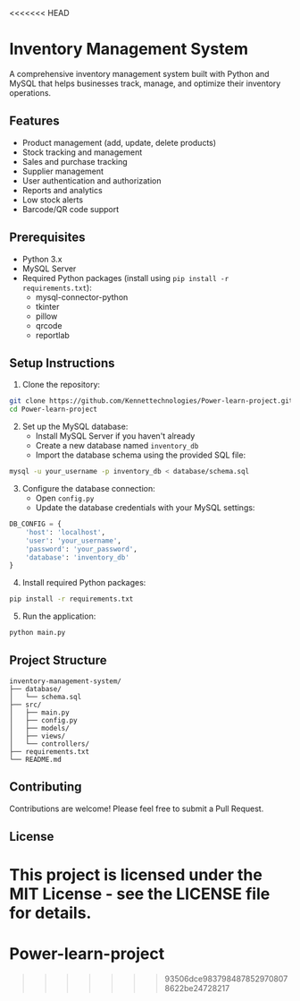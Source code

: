 <<<<<<< HEAD
# Inventory Management System

A comprehensive inventory management system built with Python and MySQL that helps businesses track, manage, and optimize their inventory operations.

## Features

- Product management (add, update, delete products)
- Stock tracking and management
- Sales and purchase tracking
- Supplier management
- User authentication and authorization
- Reports and analytics
- Low stock alerts
- Barcode/QR code support

## Prerequisites

- Python 3.x
- MySQL Server
- Required Python packages (install using `pip install -r requirements.txt`):
  - mysql-connector-python
  - tkinter
  - pillow
  - qrcode
  - reportlab

## Setup Instructions

1. Clone the repository:
```bash
git clone https://github.com/Kennettechnologies/Power-learn-project.git
cd Power-learn-project
```

2. Set up the MySQL database:
   - Install MySQL Server if you haven't already
   - Create a new database named `inventory_db`
   - Import the database schema using the provided SQL file:
```bash
mysql -u your_username -p inventory_db < database/schema.sql
```

3. Configure the database connection:
   - Open `config.py`
   - Update the database credentials with your MySQL settings:
```python
DB_CONFIG = {
    'host': 'localhost',
    'user': 'your_username',
    'password': 'your_password',
    'database': 'inventory_db'
}
```

4. Install required Python packages:
```bash
pip install -r requirements.txt
```

5. Run the application:
```bash
python main.py
```

## Project Structure

```
inventory-management-system/
├── database/
│   └── schema.sql
├── src/
│   ├── main.py
│   ├── config.py
│   ├── models/
│   ├── views/
│   └── controllers/
├── requirements.txt
└── README.md
```

## Contributing

Contributions are welcome! Please feel free to submit a Pull Request.

## License

This project is licensed under the MIT License - see the LICENSE file for details. 
=======
# Power-learn-project
>>>>>>> 93506dce9837984878529708078622be24728217
